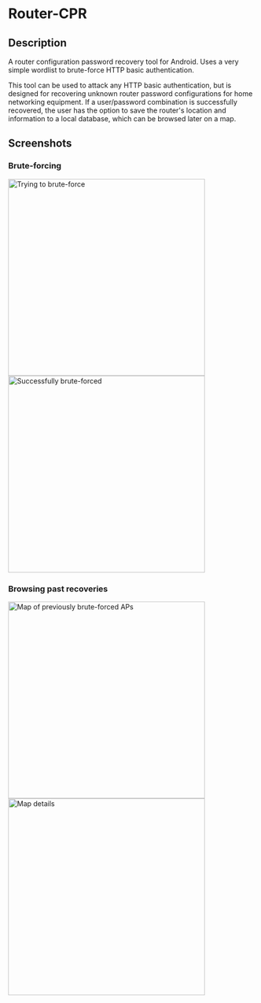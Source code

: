 # Router-CPR

## Description

A router configuration password recovery tool for Android. Uses a very simple wordlist to brute-force HTTP basic authentication.

This tool can be used to attack any HTTP basic authentication, but is designed for recovering unknown router password configurations for home networking equipment. If a user/password combination is successfully recovered, the user has the option to save the router's location and information to a local database, which can be browsed later on a map.

## Screenshots

### Brute-forcing

<a target="http://mopsled.github.com/router-cpr/images/trying.png"><img src="http://mopsled.github.com/router-cpr/images/trying.png" alt="Trying to brute-force" width="400px" style="margin-right: 20px"></a>
<a target="http://mopsled.github.com/router-cpr/images/successful.png"><img src="http://mopsled.github.com/router-cpr/images/successful.png" alt="Successfully brute-forced" width="400px"></a>

### Browsing past recoveries

<a target="http://mopsled.github.com/router-cpr/images/map.png"><img src="http://mopsled.github.com/router-cpr/images/map.png" alt="Map of previously brute-forced APs" width="400px" style="margin-right: 20px"></a>
<a target="http://mopsled.github.com/router-cpr/images/map-details.png"><img src="http://mopsled.github.com/router-cpr/images/map-details.png" alt="Map details" width="400px"></a>